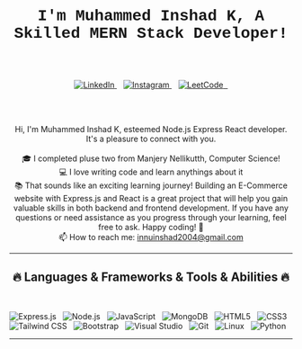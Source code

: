 
<br>
<h1 align="center"  style="font-family: 'Courier New', Courier, monospace;">
  I'm Muhammed Inshad K, A Skilled MERN Stack Developer!
</h1>
<br>
<br>

<p align="center">
  <a href="https://www.linkedin.com/in/muhammed-inshad-7b65ba285/" target="_blank">
    <img src="https://img.shields.io/badge/LinkedIn-0077B5?style=for-the-badge&logo=linkedin&logoColor=white" alt="LinkedIn" />
  </a>&nbsp;&nbsp;
  <a href="https://www.instagram.com/inshhadd/?hl=en" target="_blank">
    <img src="https://img.shields.io/badge/Instagram-fe4164?style=for-the-badge&logo=instagram&logoColor=white" alt="Instagram" />
  </a>&nbsp;&nbsp;
  <a href="https://leetcode.com/inshhadd/" target="_blank">
    <img src="https://img.shields.io/badge/LeetCode-FFA116?style=for-the-badge&logo=leetcode&logoColor=white" alt="LeetCode" />&nbsp;&nbsp;
  </a>
</p>

<br>
<br>
<p align="center">
  Hi, I'm Muhammed Inshad K, esteemed Node.js Express React developer. It's a pleasure to connect with you.
  <br>
  <br>
  🎓 I completed pluse two from Manjery Nellikutth,  Computer Science!
  <br>
  💻 I love writing code and learn anythings about it
  <br>
  📚 That sounds like an exciting learning journey! Building an E-Commerce website with Express.js and React is a great project that will help you gain valuable skills in both backend and frontend development. If you have any questions or need assistance as you progress through your learning, feel free to ask. Happy coding! 🚀
  <br>
  📫 How to reach me: <a href="mailto: innuinshad2004@gmail.com">innuinshad2004@gmail.com</a>
</p>

<hr>
<h2 align="center">🔥 Languages & Frameworks & Tools & Abilities 🔥</h2>
<br>
<p align="center">
  <!-- Technologies and Tools -->

<p>
  <img src="https://img.shields.io/badge/Express.js-%23404d59.svg?style=for-the-badge" alt="Express.js" />&nbsp;&nbsp;
  <img src="https://img.shields.io/badge/Node.js-43853D?style=for-the-badge&logo=node.js&logoColor=white" alt="Node.js" />&nbsp;&nbsp;
  <img src="https://img.shields.io/badge/Javascript-F0DB4F?style=for-the-badge&labelColor=black&logo=javascript&logoColor=F0DB4F" alt="JavaScript" />&nbsp;&nbsp;
  <img src="https://img.shields.io/badge/MongoDB-4EA94B?style=for-the-badge&logo=mongodb&logoColor=white" alt="MongoDB" />&nbsp;&nbsp;
  <img src="https://img.shields.io/badge/HTML5-E34F26?style=for-the-badge&logo=html5&logoColor=white" alt="HTML5" />&nbsp;&nbsp;
  <img src="https://img.shields.io/badge/CSS3-1572B6?style=for-the-badge&logo=css3&logoColor=white" alt="CSS3" />&nbsp;&nbsp;
  <img src="https://img.shields.io/badge/Tailwind_CSS-092749?style=for-the-badge&logo=tailwindcss&logoColor=06B6D4&labelColor=000000" alt="Tailwind CSS" />&nbsp;&nbsp;
  <img src="https://img.shields.io/badge/Bootstrap-563D7C?style=for-the-badge&logo=bootstrap&logoColor=white" alt="Bootstrap" />&nbsp;&nbsp;
  <img src="https://img.shields.io/badge/Visual_Studio-0078d7?style=for-the-badge&logo=visual%20studio&logoColor=white" alt="Visual Studio" />&nbsp;&nbsp;
  <img src="https://img.shields.io/badge/Git-F05032?style=for-the-badge&logo=git&logoColor=white" alt="Git" />&nbsp;&nbsp;
  <img src="https://img.shields.io/badge/Linux-FCC624?style=for-the-badge&logo=linux&logoColor=black" alt="Linux" />&nbsp;&nbsp;
  <img src="https://img.shields.io/badge/Python-3670A0?style=for-the-badge&logo=python&logoColor=ffdd54" alt="Python" />&nbsp;&nbsp;
</p>
<hr>
